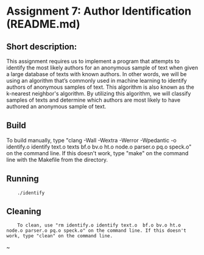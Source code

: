 # Assignment 7: Author Identification (README.md)

## Short description:

This assignment requires us to implement a program that attempts to identify the most likely authors for an anonymous sample of text when given a large database of texts with known authors. In other words, we will be using an algorithm that’s commonly used in machine learning to identify authors of anonymous samples of text. This algorithm is also known as the k-nearest neighbor's algorithm. By utilizing this algorithm, we will classify samples of texts and determine which authors are most likely to have authored an anonymous sample of text.

## Build

To build manually, type "clang -Wall -Wextra -Werror -Wpedantic -o identify.o identify text.o texts bf.o bv.o ht.o node.o parser.o pq.o speck.o" on the command line. If this doesn't work, type "make" on the command line with the Makefile from the directory.

## Running

        ./identify

## Cleaning

        To clean, use "rm identify.o identify text.o  bf.o bv.o ht.o node.o parser.o pq.o speck.o" on the command line. If this doesn't work, type "clean" on the command line.
~

